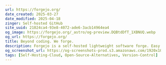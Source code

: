 ```yaml
---
url: https://forgejo.org/
date_created: 2025-03-27
date_modified: 2025-04-18
zinger: Self-hosted GitHub
site_uuid: 21024ca4-93e8-4072-ade6-3acb14964ea4
og_image: https://forgejo.org/_astro/og-preview.DQBtdDfT_1XBNUQ.webp
og_url: https://forgejo.org/
title: Beyond coding. We forge.
description: Forgejo is a self-hosted lightweight software forge. Easy to install and low maintenance, it just does the job.
og_screenshot_url: https://og-screenshots-prod.s3.amazonaws.com/1920x1080/80/false/a3e692fd1a61a8c51c527a9356a513c4536c7a71b3ab5c516dc475b9c03f019e.jpeg
tags: [Self-Hosting-Cloud, Open-Source-Alternatives, Version-Control]
---
```


